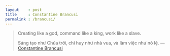 ```yaml
---
layout    : post
title     : Constantine Brancusi
permalink : /brancusi/
---
```


> Creating like a god, command like a king, work like a slave.
>
> Sáng tạo như Chúa trời, chỉ huy như nhà vua, và làm việc như nô lệ.
— [Constantine Brancusi][brancusi]

[brancusi]: http://en.wikipedia.org/wiki/Constantin_Brâncuși
